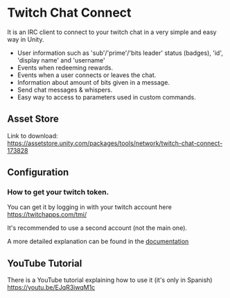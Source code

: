 # Twitch Chat Connect
It is an IRC client to connect to your twitch chat in a very simple and easy way in Unity.

- User information such as 'sub'/'prime'/'bits leader' status (badges), 'id', 'display name' and 'username'
- Events when redeeming rewards.
- Events when a user connects or leaves the chat.
- Information about amount of bits given in a message.
- Send chat messages & whispers.
- Easy way to access to parameters used in custom commands.

## Asset Store
Link to download: https://assetstore.unity.com/packages/tools/network/twitch-chat-connect-173828

## Configuration
### How to get your twitch token.

You can get it by logging in with your twitch account here https://twitchapps.com/tmi/

It's recommended to use a second account (not the main one).

A more detailed explanation can be found in the [documentation](https://github.com/rhomita/twitch-chat-connect/blob/master/Assets/TwitchChatConnect/Documentation/Twitch%20Chat%20Connect%20-%20Documentation%20v1.5.0.pdf)

## YouTube Tutorial
There is a YouTube tutorial explaining how to use it (it's only in Spanish) https://youtu.be/EJqR3iwqM1c
